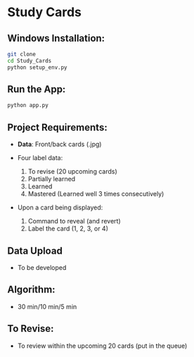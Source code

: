 # Study Cards

## Windows Installation:

```bash
git clone
cd Study_Cards
python setup_env.py
```

## Run the App:

```bash
python app.py
```

## Project Requirements:

- **Data**: Front/back cards (.jpg)
- Four label data: 
    1. To revise (20 upcoming cards)
    2. Partially learned
    3. Learned
    4. Mastered (Learned well 3 times consecutively)

- Upon a card being displayed:
    1. Command to reveal (and revert)
    2. Label the card (1, 2, 3, or 4)

## Data Upload
- To be developed

## Algorithm:
- 30 min/10 min/5 min

## To Revise:
- To review within the upcoming 20 cards (put in the queue)